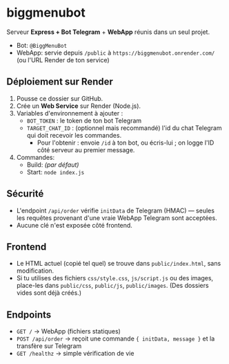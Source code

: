# biggmenubot

Serveur **Express + Bot Telegram** + **WebApp** réunis dans un seul projet.

- Bot: `@BiggMenuBot`
- WebApp: servie depuis `/public` à `https://biggmenubot.onrender.com/` (ou l'URL Render de ton service)

## Déploiement sur Render

1. Pousse ce dossier sur GitHub.
2. Crée un **Web Service** sur Render (Node.js).
3. Variables d'environnement à ajouter :
   - `BOT_TOKEN` : le token de ton bot Telegram
   - `TARGET_CHAT_ID` : (optionnel mais recommandé) l'id du chat Telegram qui doit recevoir les commandes.
     - Pour l'obtenir : envoie `/id` à ton bot, ou écris-lui ; on logge l'ID côté serveur au premier message.
4. Commandes:
   - Build: *(par défaut)*
   - Start: `node index.js`

## Sécurité
- L'endpoint `/api/order` vérifie `initData` de Telegram (HMAC) — seules les requêtes provenant d'une vraie WebApp Telegram sont acceptées.
- Aucune clé n'est exposée côté frontend.

## Frontend
- Le HTML actuel (copié tel quel) se trouve dans `public/index.html`, sans modification.
- Si tu utilises des fichiers `css/style.css`, `js/script.js` ou des images, place-les dans `public/css`, `public/js`, `public/images`.
  (Des dossiers vides sont déjà créés.)

## Endpoints
- `GET /` → WebApp (fichiers statiques)
- `POST /api/order` → reçoit une commande `{ initData, message }` et la transfère sur Telegram
- `GET /healthz` → simple vérification de vie

